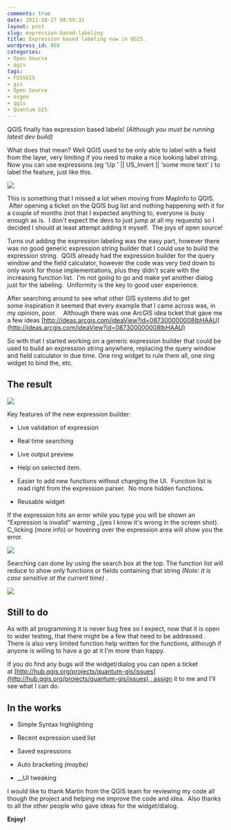 ```yaml
---
comments: true
date: 2011-10-27 08:59:31
layout: post
slug: expression-based-labeling
title: Expression based labeling now in QGIS.
wordpress_id: 869
categories:
- Open Source
- qgis
tags:
- FOSSGIS
- gis
- Open Source
- osgeo
- qgis
- Quantum GIS
---
```


QGIS finally has expression based labels! _(Although you must be running latest dev build)_

What does that mean? Well QGIS used to be only able to label with a field from the layer, very limiting if you need to make a nice looking label string. Now you can use expressions (eg 'Up ' || US_Invert || 'some more text' ) to label the feature, just like this.

[![](http://woostuff.files.wordpress.com/2011/10/expression-labels.png)](http://woostuff.files.wordpress.com/2011/10/expression-labels.png)

This is something that I missed a lot when moving from MapInfo to QGIS.  After opening a ticket on the QGIS bug list and nothing happening with it for a couple of months (not that I expected anything to, everyone is busy enough as is.  I don't expect the devs to just jump at all my requests) so I decided I should at least attempt adding it myself.  The joys of open source!

Turns out adding the expression labeling was the easy part, however there was no good generic expression string builder that I could use to build the expression string.  QGIS already had the expression builder for the query window and the field calculator, however the code was very tied down to only work for those implementations, plus they didn't scale with the increasing function list.  I'm not going to go and make yet another dialog just for the labeling.  Uniformity is the key to good user experience.

After searching around to see what other GIS systems did to get some inspiration it seemed that every example that I came across was, in my opinion, poor.    Although there was one ArcGIS idea ticket that gave me a few ideas [http://ideas.arcgis.com/ideaView?id=087300000008IbHAAU](http://ideas.arcgis.com/ideaView?id=087300000008IbHAAU)

So with that I started working on a generic expression builder that could be used to build an expression string anywhere, replacing the query window and field calculator in due time. One ring widget to rule them all, one ring widget to bind the, etc.


## The result


[![](http://woostuff.files.wordpress.com/2011/10/expression-based-dialog.png)](http://woostuff.files.wordpress.com/2011/10/expression-based-dialog.png)

Key features of the new expression builder:



	
  * Live validation of expression

	
  * Real time searching

	
  * Live output preview

	
  * Help on selected item.

	
  * Easier to add new functions without changing the UI.  Function list is read right from the expression parser.  No more hidden functions.

	
  * Reusable widget


If the expression hits an error while you type you will be shown an "Expression is invalid" warning _(yes I know it's wrong in the screen shot). C_licking (more info) or hovering over the expression area will show you the error.

[![](http://woostuff.files.wordpress.com/2011/10/expression-based-dialog-error.png)](http://woostuff.files.wordpress.com/2011/10/expression-based-dialog-error.png)

Searching can done by using the search box at the top. The function list will reduce to show only functions or fields containing that string _(Note: it is case sensitive at the current time) ._

[![](http://woostuff.files.wordpress.com/2011/10/expression-based-dialog-serach.png)](http://woostuff.files.wordpress.com/2011/10/expression-based-dialog-serach.png)


## Still to do


As with all programming it is never bug free so I expect, now that it is open to wider testing, that there might be a few that need to be addressed .   There is also very limited function help written for the functions, although if anyone is willing to have a go at it I'm more than happy.

If you do find any bugs will the widget/dialog you can open a ticket at [http://hub.qgis.org/projects/quantum-gis/issues](http://hub.qgis.org/projects/quantum-gis/issues) , assign it to me and I'll see what I can do.


## In the works





	
  * Simple Syntax highlighting

	
  * Recent expression used list

	
  * Saved expressions

	
  * Auto bracketing _(maybe)_

	
  * __UI tweaking


I would like to thank Martin from the QGIS team for reviewing my code all though the project and helping me improve the code and idea.  Also thanks to all the other people who gave ideas for the widget/dialog.

**Enjoy!**
